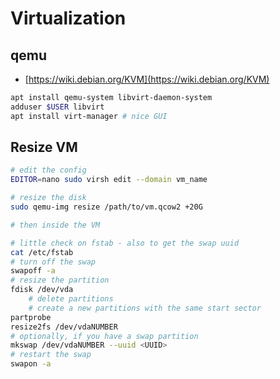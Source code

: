 # Virtualization

## qemu

- [https://wiki.debian.org/KVM](https://wiki.debian.org/KVM)

```sh
apt install qemu-system libvirt-daemon-system
adduser $USER libvirt
apt install virt-manager # nice GUI
```

## Resize VM

```sh
# edit the config
EDITOR=nano sudo virsh edit --domain vm_name

# resize the disk
sudo qemu-img resize /path/to/vm.qcow2 +20G

# then inside the VM

# little check on fstab - also to get the swap uuid
cat /etc/fstab
# turn off the swap
swapoff -a
# resize the partition
fdisk /dev/vda
    # delete partitions
    # create a new partitions with the same start sector
partprobe
resize2fs /dev/vdaNUMBER
# optionally, if you have a swap partition
mkswap /dev/vdaNUMBER --uuid <UUID>
# restart the swap
swapon -a
```
